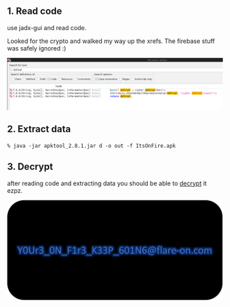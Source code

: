 ## 1. Read code

use jadx-gui and read code.

Looked for the crypto and walked my way up the xrefs. The firebase stuff was safely ignored :)

![crypto](pics/doFinal.png)


## 2. Extract data

```
% java -jar apktool_2.8.1.jar d -o out -f ItsOnFire.apk
```

## 3. Decrypt

after reading code and extracting data you should be able to [decrypt](slv.py) it ezpz.

![iv](pics/iv.png)
